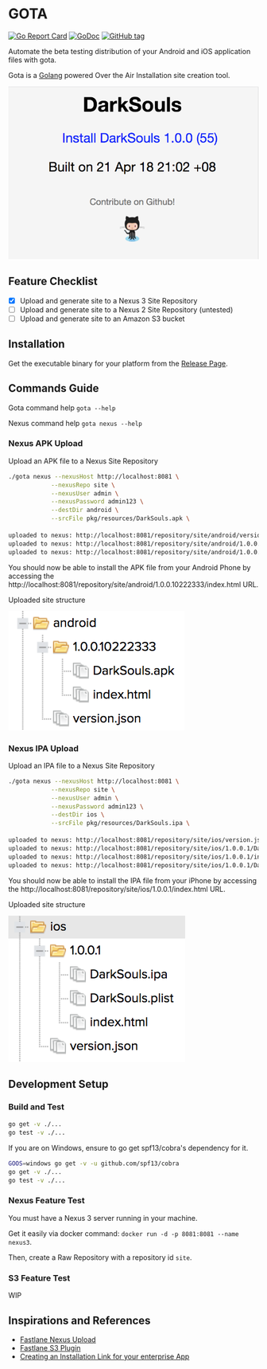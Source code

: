 # GOTA

[![Go Report Card](https://goreportcard.com/badge/github.com/bzon/gota)](https://goreportcard.com/report/github.com/bzon/gota)
[![GoDoc](https://img.shields.io/badge/godoc-reference-blue.svg?style=flat)](https://godoc.org/github.com/bzon/gota)
[![GitHub tag](https://img.shields.io/github/tag/bzon/gota.svg)](https://github.com/bzon/gota/releases/)

Automate the beta testing distribution of your Android and iOS application files with gota.

Gota is a [Golang](http://golang.org/) powered Over the Air Installation site creation tool.

![](./docs/gota_html.png)

## Feature Checklist

* [x] Upload and generate site to a Nexus 3 Site Repository
* [ ] Upload and generate site to a Nexus 2 Site Repository (untested)
* [ ] Upload and generate site to an Amazon S3 bucket

## Installation

Get the executable binary for your platform from the [Release Page](https://github.com/bzon/gota/releases/).

## Commands Guide

Gota command help `gota --help`

Nexus command help `gota nexus --help`

### Nexus APK Upload

Upload an APK file to a Nexus Site Repository

```bash
./gota nexus --nexusHost http://localhost:8081 \
            --nexusRepo site \
            --nexusUser admin \
            --nexusPassword admin123 \
            --destDir android \
            --srcFile pkg/resources/DarkSouls.apk \

uploaded to nexus: http://localhost:8081/repository/site/android/version.json
uploaded to nexus: http://localhost:8081/repository/site/android/1.0.0.10222333/index.html
uploaded to nexus: http://localhost:8081/repository/site/android/1.0.0.10222333/DarkSouls.apk
```

You should now be able to install the APK file from your Android Phone by accessing the http://localhost:8081/repository/site/android/1.0.0.10222333/index.html URL.

Uploaded site structure

![](./docs/apk_nexus_uploaded.png)

### Nexus IPA Upload

Upload an IPA file to a Nexus Site Repository

```bash
./gota nexus --nexusHost http://localhost:8081 \
            --nexusRepo site \
            --nexusUser admin \
            --nexusPassword admin123 \
            --destDir ios \
            --srcFile pkg/resources/DarkSouls.ipa \

uploaded to nexus: http://localhost:8081/repository/site/ios/version.json
uploaded to nexus: http://localhost:8081/repository/site/ios/1.0.0.1/DarkSouls.plist
uploaded to nexus: http://localhost:8081/repository/site/ios/1.0.0.1/index.html
uploaded to nexus: http://localhost:8081/repository/site/ios/1.0.0.1/DarkSouls.ipa
```

You should now be able to install the IPA file from your iPhone by accessing the http://localhost:8081/repository/site/ios/1.0.0.1/index.html URL.

Uploaded site structure

![](./docs/ios_nexus_uploaded.png)

## Development Setup

### Build and Test

```bash
go get -v ./...
go test -v ./...
```

If you are on Windows, ensure to go get spf13/cobra's dependency for it. 

```bash
GOOS=windows go get -v -u github.com/spf13/cobra
go get -v ./...
go test -v ./...
```

### Nexus Feature Test

You must have a Nexus 3 server running in your machine. 

Get it easily via docker command: `docker run -d -p 8081:8081 --name nexus3`.

Then, create a Raw Repository with a repository id `site`.

### S3 Feature Test

WIP

## Inspirations and References

* [Fastlane Nexus Upload](https://docs.fastlane.tools/actions/nexus_upload/)
* [Fastlane S3 Plugin](https://github.com/joshdholtz/fastlane-plugin-s3/)
* [Creating an Installation Link for your enterprise App](https://support.magplus.com/hc/en-us/articles/203808598-iOS-Creating-an-Installation-Link-for-Your-Enterprise-App)
